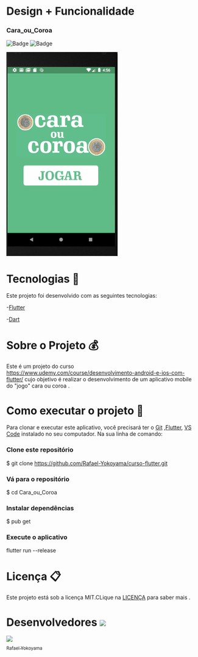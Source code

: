  

# Design + Funcionalidade


### Cara_ou_Coroa
![Badge](https://img.shields.io/static/v1?label=dart&message=87.1%&color=blue&style=flat&logo=) 
  ![Badge](https://img.shields.io/static/v1?label=license&message=MIT&color=green&style=flat&logo=)  

   
   
  
 ![](https://github.com/Rafael-Yokoyama/curso-flutter/blob/master/Cara_ou_Coroa/gif.foto.gif)


#  Tecnologias :rocket:  


Este projeto foi desenvolvido com as seguintes tecnologias:


-[Flutter](https://flutter.dev/?gclid=Cj0KCQjww_f2BRC-ARIsAP3zarEE3bqE6AWxyHKFhCNJTBwh89Q_ktFTvn-S0uAw324qo0gzXY0VfTUaAluTEALw_wcB&gclsrc=aw.ds)

-[Dart](https://dart.dev/get-dart)

# Sobre o Projeto :moneybag:
Este é um projeto do curso https://www.udemy.com/course/desenvolvimento-android-e-ios-com-flutter/ cujo objetivo é realizar  o desenvolvimento de um aplicativo mobile do "jogo" cara ou coroa .
# Como executar o projeto  :iphone:
Para clonar e executar este aplicativo, você precisará ter o  [Git](https://git-scm.com/) ,[Flutter](https://flutter.dev/?gclid=Cj0KCQjww_f2BRC-ARIsAP3zarEE3bqE6AWxyHKFhCNJTBwh89Q_ktFTvn-S0uAw324qo0gzXY0VfTUaAluTEALw_wcB&gclsrc=aw.ds), [VS Code](https://code.visualstudio.com/) instalado no seu computador. Na sua linha de comando:

### Clone este repositório
$ git clone https://github.com/Rafael-Yokoyama/curso-flutter.git                                                                                          

### Vá para o repositório 
$ cd Cara_ou_Coroa

### Instalar dependências
 $ pub get

###  Execute o aplicativo 
flutter run --release  

# Licença 📋

Este projeto está sob a licença MIT.CLique na [LICENÇA](https://github.com/Rafael-Yokoyama/curso-flutter/blob/master/LICENSE) para saber mais .


# Desenvolvedores ![](https://github.githubassets.com/images/icons/emoji/octocat.png) 
[<img src="https://avatars0.githubusercontent.com/u/60978293?s=460&u=0db04c04e1f0270a31e1e06e878aa156bf50154f&v=4" width=115 > <br> <sub> Rafael Yokoyama </sub>](https://github.com/Rafael-Yokoyama) 





